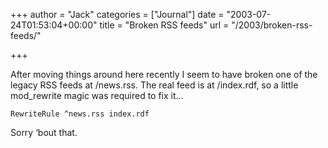 +++
author = "Jack"
categories = ["Journal"]
date = "2003-07-24T01:53:04+00:00"
title = "Broken RSS feeds"
url = "/2003/broken-rss-feeds/"

+++

After moving things around here recently I seem to have broken one of the legacy RSS feeds at /news.rss. The real feed is at /index.rdf, so a little mod_rewrite magic was required to fix it&#8230;



`RewriteRule ^news.rss index.rdf`

Sorry &#8216;bout that.